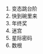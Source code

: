 1. 变态跳台阶        
2. 快到碗里来          
3. 年终奖         
4. 迷宫                
5. 星际密码                   
6. 数根                 


